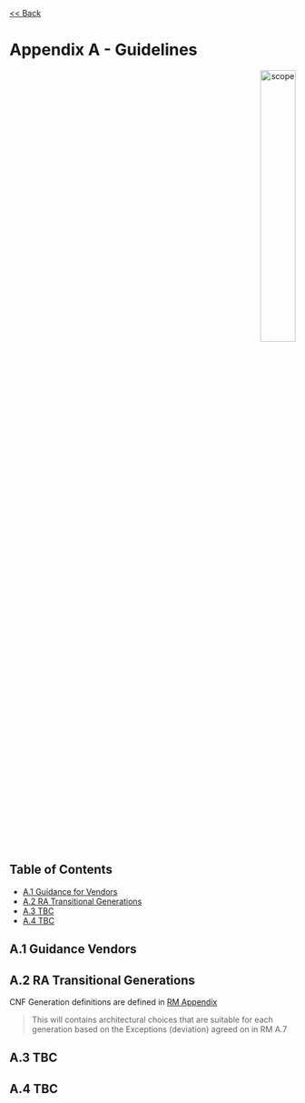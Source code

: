 [<< Back](../../openstack)
# Appendix A - Guidelines
<p align="right"><img src="../figures/bogo_ifo.png" alt="scope" title="Scope" width="35%"/></p>

## Table of Contents
* [A.1 Guidance for Vendors](#A.1)
* [A.2 RA Transitional Generations](#A.2)
* [A.3 TBC](#A.3)
* [A.4 TBC](#A.4)

<a name="A.1"></a>
## A.1 Guidance Vendors

<a name="A.2"></a>
## A.2 RA Transitional Generations

CNF Generation definitions are defined in [RM Appendix](../../../ref_modle/chapters/appendix-a#A.3)

> This will contains architectural choices that are suitable for each generation based on the Exceptions (deviation) agreed on in RM A.7

<a name="A.3"></a>
## A.3 TBC

<a name="A.4"></a>
## A.4 TBC
